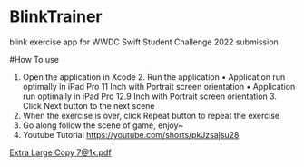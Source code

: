 # BlinkTrainer
blink exercise app for WWDC Swift Student Challenge 2022 submission

#How To use
1. Open the application in Xcode 2. Run the application
• Application run optimally in iPad Pro 11 Inch with Portrait screen orientation
• Application run optimally in iPad Pro 12.9 Inch with Portrait screen orientation 3. Click Next button to the next scene
4. When the exercise is over, click Repeat button to repeat the exercise
5. Go along follow the scene of game, enjoy~
6. Youtube Tutorial https://youtube.com/shorts/pkJzsajsu28

[Extra Large Copy 7@1x.pdf](https://github.com/gilapo/BlinkTrainer/files/9906341/Extra.Large.Copy.7%401x.pdf)
